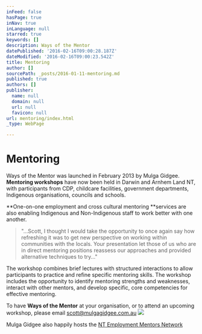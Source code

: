 ```yaml
---
inFeed: false
hasPage: true
inNav: true
inLanguage: null
starred: true
keywords: []
description: Ways of the Mentor
datePublished: '2016-02-16T09:00:28.187Z'
dateModified: '2016-02-16T09:00:23.542Z'
title: Mentoring
author: []
sourcePath: _posts/2016-01-11-mentoring.md
published: true
authors: []
publisher:
  name: null
  domain: null
  url: null
  favicon: null
url: mentoring/index.html
_type: WebPage

---
```

# Mentoring

Ways of the Mentor was launched in February
2013 by Mulga Gidgee. **Mentoring workshops** have now been held in Darwin and Arnhem Land
NT, with participants from CDP, childcare facilities, government departments, Indigenous organisations, councils and schools. 

**One-on-one employment and cross cultural mentoring **services are also enabling Indigenous and Non-Indigenous staff to work better with one another.

> "...Scott, I thought I would take the opportunity to once again say how
> refreshing it was to get new perspective on working within communities with the
> locals. Your presentation let those of us who are in direct mentoring positions
> reassess our approaches and provided alternative techniques to try..."

The workshop combines brief lectures with
structured interactions to allow participants to practice and refine specific
mentoring skills. The workshop includes the opportunity to identify mentoring
strengths and weaknesses, interact with other mentors, and develop specific,
core competencies for effective mentoring.

To have **Ways of the Mentor** at your
organisation, or to attend an upcoming workshop, please email scott@mulgagidgee.com.au ![](https://s3-us-west-2.amazonaws.com/the-grid-img/p/20a1fe5dcea4814661031c78cf2175b18c50a044.jpg)

Mulga Gidgee also happily hosts the [NT
Employment Mentors Network][0]

[][0]

[][0]

[0]: http://mentornt.net.au/